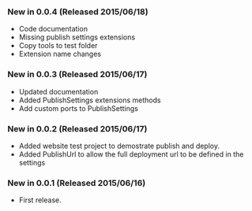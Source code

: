 ### New in 0.0.4 (Released 2015/06/18)
* Code documentation
* Missing publish settings extensions
* Copy tools to test folder
* Extension name changes

### New in 0.0.3 (Released 2015/06/17)
* Updated documentation
* Added PublishSettings extensions methods
* Add custom ports to PublishSettings

### New in 0.0.2 (Released 2015/06/17)
* Added website test project to demostrate publish and deploy.
* Added PublishUrl to allow the full deployment url to be defined in the settings

### New in 0.0.1 (Released 2015/06/16)
* First release.